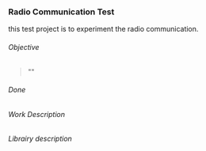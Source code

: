 ### Radio Communication Test

this test project is to experiment the radio communication.

###### Objective
> ""

###### Done
    
###### Work Description


###### Librairy description